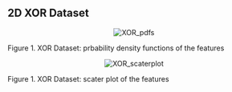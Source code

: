 ## 2D XOR Dataset
<p align="center">
 <img src="https://github.com/ISorokos/SafeML/blob/master/Implementation_in_R/Examples/2D_XOR_Dataset/density_Plot_XOR.png" alt="XOR_pdfs">
 <figcaption>Figure 1. XOR Dataset: prbability density functions of the features</figcaption>
</p>

<p align="center">
 <img src="https://github.com/ISorokos/SafeML/blob/master/Implementation_in_R/Examples/2D_XOR_Dataset/PlotsfeaturePlot_xor.jpg" alt="XOR_scaterplot">
 <figcaption>Figure 1. XOR Dataset: scater plot of the features</figcaption>
</p>
